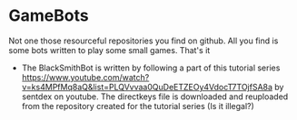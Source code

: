 # GameBots
Not one those resourceful repositories you find on github. All you find is some bots written to play some small games. That's it
- The BlackSmithBot is written by following a part of this tutorial series https://www.youtube.com/watch?v=ks4MPfMq8aQ&list=PLQVvvaa0QuDeETZEOy4VdocT7TOjfSA8a by sentdex on youtube. The directkeys file is downloaded and reuploaded from the repository created for the tutorial series (Is it illegal?)
